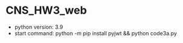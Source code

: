 # CNS_HW3_web
- python version: 3.9
- start command: python -m pip install pyjwt && python code3a.py
